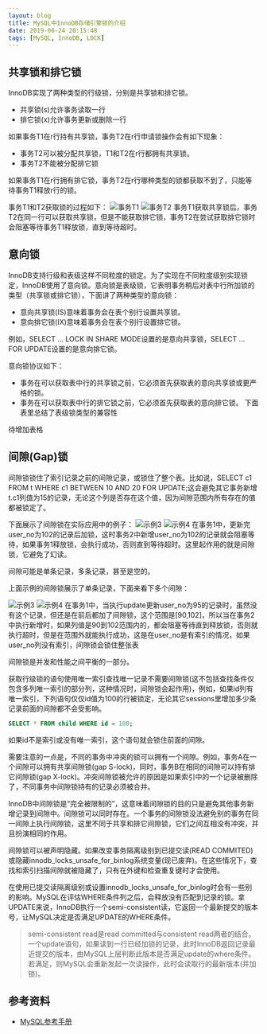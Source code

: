 ```yaml
---
layout: blog
title: MySQL中InnoDB存储引擎锁的介绍
date: 2019-06-24 20:15:48
tags: [MySQL, InnoDB, LOCK]
---
```

## 共享锁和排它锁
InnoDB实现了两种类型的行级锁，分别是共享锁和排它锁。

- 共享锁(s)允许事务读取一行
- 排它锁(x)允许事务更新或删除一行

如果事务T1在r行持有共享锁，事务T2在r行申请锁操作会有如下现象：
- 事务T2可以被分配共享锁，T1和T2在r行都拥有共享锁。
- 事务T2不能被分配排它锁

如果事务T1在r行拥有排它锁，事务T2在r行哪种类型的锁都获取不到了，只能等待事务T1释放r行的锁。

事务T1和T2获取锁的过程如下：
![事务T1](https://jlh-1255362804.cos.ap-beijing.myqcloud.com/artical/20190712-ex1.png)
![事务T2](https://jlh-1255362804.cos.ap-beijing.myqcloud.com/artical/20190712-ex2.png)
事务T1获取共享锁后，事务T2在同一行可以获取共享锁，但是不能获取排它锁，事务T2在尝试获取排它锁时会阻塞等待事务T1释放锁，直到等待超时。

## 意向锁
InnoDB支持行级和表级这样不同粒度的锁定。为了实现在不同粒度级别实现锁定，InnoDB使用了意向锁。意向锁是表级锁，它表明事务稍后对表中行所加锁的类型（共享锁或排它锁），下面讲了两种类型的意向锁：
- 意向共享锁(IS)意味着事务会在表个别行设置共享锁。
- 意向排它锁(IX)意味着事务会在表个别行设置排它锁。

例如，SELECT ... LOCK IN SHARE MODE设置的是意向共享锁，SELECT ... FOR UPDATE设置的是意向排它锁。

意向锁协议如下：
- 事务在可以获取表中行的共享锁之前，它必须首先获取表的意向共享锁或更严格的锁。
- 事务在可以获取表中行的排它锁之前，它必须首先获取表的意向排它锁。
下面表里总结了表级锁类型的兼容性

待增加表格

## 间隙(Gap)锁
间隙锁锁住了索引记录之前的间隙记录，或锁住了整个表。比如说，SELECT c1 FROM t WHERE c1 BETWEEN 10 AND 20 FOR UPDATE;这会避免其它事务新增t.c1列值为15的记录，无论这个列是否存在这个值，因为间隙范围内所有存在的值都被锁定了。

下面展示了间隙锁在实际应用中的例子：
![示例3](https://jlh-1255362804.cos.ap-beijing.myqcloud.com/artical/20190712-ex3.png)
![示例4](https://jlh-1255362804.cos.ap-beijing.myqcloud.com/artical/20190712-ex4.png)
在事务1中，更新完user_no为102的记录后加锁，这时事务2中新增user_no为102的记录就会阻塞等待，如果事务1释放锁，会执行成功，否则直到等待超时。这里起作用的就是间隙锁，它避免了幻读。

间隙可能是单条记录，多条记录，甚至是空的。

上面示例的间隙锁展示了单条记录，下面来看下多个间隙：

![示例3](https://jlh-1255362804.cos.ap-beijing.myqcloud.com/artical/20190712-ex5.png)
![示例4](https://jlh-1255362804.cos.ap-beijing.myqcloud.com/artical/20190712-ex6.png)
在事务1中，当执行update更新user_no为95的记录时，虽然没有这个记录，但还是在前后都加了间隙锁，这个范围是[90,102]，所以当在事务2中执行新增时，如果列值是90到102范围内的，都会阻塞等待直到释放锁，否则就执行超时，但是在范围外就能执行成功，这是在user_no是有索引的情况，如果user_no列没有索引，间隙锁会锁住整张表

间隙锁是并发和性能之间平衡的一部分。

获取行级锁的语句使用唯一索引查找唯一记录不需要间隙锁(这不包括查找条件仅包含多列唯一索引的部分列，这种情况时，间隙锁会起作用)，例如，如果id列有唯一索引，下列语句仅仅id值为100的行被锁定，无论其它sessions里增加多少条记录前面的间隙都不会受影响。

```sql
SELECT * FROM child WHERE id = 100;
```
如果id不是索引或没有唯一索引，这个语句就会锁住前面的间隙。

需要注意的一点是，不同的事务中冲突的锁可以拥有一个间隙。例如，事务A在一个间隙可以拥有共享间隙锁(gap S-lock)，同时，事务B在相同的间隙可以持有排它间隙锁(gap X-lock)。冲突间隙锁被允许的原因是如果索引中的一个记录被删除了，不同事务中间隙锁持有的记录必须被合并。

InnoDB中间隙锁是“完全被限制的”，这意味着间隙锁的目的只是避免其他事务新增记录到间隙中。间隙锁可以同时存在。一个事务的间隙锁没法避免别的事务在同一间隙上执行间隙锁，这里不同于共享和排它间隙锁，它们之间互相没有冲突，并且扮演相同的作用。

间隙锁可以被声明隐藏。如果改变事务隔离级别到已提交读(READ COMMITED)或隐藏innodb_locks_unsafe_for_binlog系统变量(现已废弃)。在这些情况下，查找和索引扫描间隙就被隐藏了，只有在外键和检查重复键时才会使用。

在使用已提交读隔离级别或设置innodb_locks_unsafe_for_binlog时会有一些别的影响。MySQL在评估WHERE条件列之后，会释放没有匹配到记录的锁。拿UPDATE来说，InnoDB执行一个semi-consistent读，它返回一个最新提交的版本号，让MySQL决定是否满足UPDATE的WHERE条件。



> semi-consistent read是read committed与consistent read两者的结合。一个update语句，如果读到一行已经加锁的记录，此时InnoDB返回记录最近提交的版本，由MySQL上层判断此版本是否满足update的where条件。若满足，则MySQL会重新发起一次读操作，此时会读取行的最新版本(并加锁)。

## 参考资料
- [MySQL参考手册](https://dev.mysql.com/doc/refman/5.7/en/innodb-locking.html)
